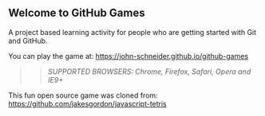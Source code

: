 ## Welcome to GitHub Games

A project based learning activity for people who are getting started with Git and GitHub.

You can play the game at: https://john-schneider.github.io/github-games

>> _*SUPPORTED BROWSERS*: Chrome, Firefox, Safari, Opera and IE9+_

This fun open source game was cloned from: https://github.com/jakesgordon/javascript-tetris
